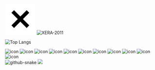 ![X Icon](./assets/x-icon.svg) ![XERA-2011](https://readme-typing-svg.herokuapp.com?font=Fira+Code&weight=700&pause=1000&color=000000&width=435&lines=console.log(%22Hello%2C%20World%22);console.log(%22你好%2C%20世界%22))

![Top Langs](https://github-readme-stats.vercel.app/api/top-langs?username=XERA-2011&layout=compact&show_icons=true&theme=calm_pink)

<!-- programming tool icon 编程工具图标 -->
<!-- <img src="https://skillicons.dev/icons?i=ps,ts,discord,mongodb,instagram,idea,git,docker,nginx" /><br> -->

<!-- svg -->
<div>
<img src="https://techstack-generator.vercel.app/js-icon.svg" alt="icon" width="50" />
<img src="https://techstack-generator.vercel.app/ts-icon.svg" alt="icon" width="50" />
<img src="https://techstack-generator.vercel.app/react-icon.svg" alt="icon" width="50" />
<img src="https://techstack-generator.vercel.app/vue-icon.svg" alt="icon" width="50" />
<img src="https://techstack-generator.vercel.app/vite-icon.svg" alt="icon" width="50" />
<img src="https://techstack-generator.vercel.app/github-icon.svg" alt="icon" width="50" />
<img src="https://techstack-generator.vercel.app/docker-icon.svg" alt="icon" width="50" /> 
<img src="https://techstack-generator.vercel.app/redux-icon.svg" alt="icon" width="50" />
<img src="https://techstack-generator.vercel.app/python-icon.svg" alt="icon" width="50" />
<img src="https://techstack-generator.vercel.app/java-icon.svg" alt="icon" width="50" />
<img src="https://techstack-generator.vercel.app/nginx-icon.svg" alt="icon" width="50" />
</div>

<!-- Snake Code Contribution Map 贪吃蛇代码贡献图 -->
<picture>
  <source media="(prefers-color-scheme: dark)" srcset="https://cdn.jsdelivr.net/gh/XERA-2011/XERA-2011/profile-snake-contrib/github-contribution-grid-snake-dark.svg" />
  <source media="(prefers-color-scheme: light)" srcset="https://cdn.jsdelivr.net/gh/XERA-2011/XERA-2011/profile-snake-contrib/github-contribution-grid-snake.svg" />
  <img alt="github-snake" src="https://cdn.jsdelivr.net/gh/XERA-2011/XERA-2011/profile-snake-contrib/github-contribution-grid-snake-dark.svg" />
</picture>

<!-- profile-3d-contrib 3D 贡献图-->
<picture>
  <source media="(prefers-color-scheme: dark)" srcset="https://cdn.jsdelivr.net/gh/XERA-2011/XERA-2011/profile-3d-contrib/profile-night-rainbow.svg" />
  <source media="(prefers-color-scheme: light)" srcset="https://cdn.jsdelivr.net/gh/XERA-2011/XERA-2011/profile-3d-contrib/profile-gitblock.svg" />
  <img src="https://cdn.jsdelivr.net/gh/XERA-2011/XERA-2011/profile-3d-contrib/profile-night-rainbow.svg" />
</picture>
